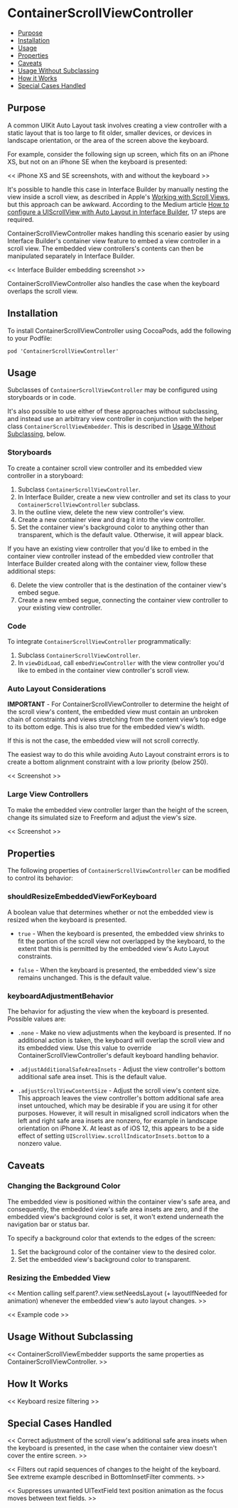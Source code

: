 # ContainerScrollViewController

* [Purpose](#purpose)
* [Installation](#installation)
* [Usage](#usage)
* [Properties](#properties)
* [Caveats](#caveats)
* [Usage Without Subclassing](#usage-without-subclassing)
* [How it Works](#how-it-works)
* [Special Cases Handled](#special-cases-handled)

## Purpose

A common UIKit Auto Layout task involves creating a view controller with a static layout that is too large to fit older, smaller devices, or devices in landscape orientation, or the area of the screen above the keyboard.

For example, consider the following sign up screen, which fits on an iPhone XS, but not on an iPhone SE when the keyboard is presented:

<< iPhone XS and SE screenshots, with and without the keyboard >>

It's possible to handle this case in Interface Builder by manually nesting the view inside a scroll view, as described in Apple's [Working with Scroll Views](https://developer.apple.com/library/archive/documentation/UserExperience/Conceptual/AutolayoutPG/WorkingwithScrollViews.html), but this approach can be awkward. According to the Medium article [How to configure a UIScrollView with Auto Layout in Interface Builder](https://medium.com/@pradeep_chauhan/how-to-configure-a-uiscrollview-with-auto-layout-in-interface-builder-218dcb4022d7), 17 steps are required.

ContainerScrollViewController makes handling this scenario easier by using Interface Builder's container view feature to embed a view controller in a scroll view. The embedded view controllers's contents can then be manipulated separately in Interface Builder.

<< Interface Builder embedding screenshot >>

ContainerScrollViewController also handles the case when the keyboard overlaps the scroll view.

## Installation

To install ContainerScrollViewController using CocoaPods, add the following to your Podfile:

```
pod 'ContainerScrollViewController'
```

## Usage

Subclasses of `ContainerScrollViewController` may be configured using storyboards or in code.

It's also possible to use either of these approaches without subclassing, and instead use an arbitrary view controller in conjunction with the helper class `ContainerScrollViewEmbedder`. This is described in [Usage Without Subclassing](#usage-without-subclassing), below.     

### Storyboards

To create a container scroll view controller and its embedded view controller in a storyboard:

1. Subclass `ContainerScrollViewController`.
2. In Interface Builder, create a new view controller and set its class to your  `ContainerScrollViewController` subclass.
3. In the outline view, delete the new view controller's view.
4. Create a new container view and drag it into the view controller.
5. Set the container view's background color to anything other than transparent, which is the default value. Otherwise, it will appear black.

If you have an existing view controller that you'd like to embed in the container view controller instead of the embedded view controller that
Interface Builder created along with the container view, follow these additional steps:

6. Delete the view controller that is the destination of the container view's embed segue.
7. Create a new embed segue, connecting the container view controller to your existing view controller.

### Code

To integrate `ContainerScrollViewController` programmatically:

1. Subclass `ContainerScrollViewController`.
2. In `viewDidLoad`, call `embedViewController` with the view controller you'd like to embed in the container view controller's scroll view.

### Auto Layout Considerations

**IMPORTANT** - For ContainerScrollViewController to determine the height of the scroll view's content, the embedded view must contain an unbroken chain of constraints and views stretching from the content view’s top edge to its bottom edge. This is also true for the embedded view's width. 

If this is not the case, the embedded view will not scroll correctly. 

The easiest way to do this while avoiding Auto Layout constraint errors is to create a bottom alignment constraint with a low priority (below 250).

<< Screenshot >>

### Large View Controllers

To make the embedded view controller larger than the height of the screen, change its simulated size to Freeform and adjust the view's size.

<< Screenshot >>

## Properties

The following properties of `ContainerScrollViewController` can be modified to control its behavior:

### shouldResizeEmbeddedViewForKeyboard

A boolean value that determines whether or not the embedded view is resized when the keyboard is presented.

* `true` - When the keyboard is presented, the embedded view shrinks to fit the portion of the scroll view not overlapped by the keyboard, to the extent that this is permitted by the embedded view's Auto Layout constraints.

* `false` - When the keyboard is presented, the embedded view's size remains unchanged. This is the default value.

### keyboardAdjustmentBehavior

The behavior for adjusting the view when the keyboard is presented. Possible values are:

* `.none` - Make no view adjustments when the keyboard is presented. If no additional action is taken, the keyboard will overlap the scroll view and its embedded view. Use this value to override ContainerScrollViewController's default keyboard handling behavior.

* `.adjustAdditionalSafeAreaInsets` - Adjust the view controller's bottom additional safe area inset. This is the default value.

* `.adjustScrollViewContentSize` - Adjust the scroll view's content size. This approach leaves the view controller's bottom additional safe area inset untouched, which may be desirable if you are using it for other purposes. However, it will result in misaligned scroll indicators when the left and right safe area insets are nonzero, for example in landscape orientation on iPhone X. At least as of iOS 12, this appears to be a side effect of setting `UIScrollView.scrollIndicatorInsets.bottom` to a nonzero value.

## Caveats

### Changing the Background Color

The embedded view is positioned within the container view's safe area, and consequently, the embedded view's safe area insets are zero, and if the embedded view's background color is set, it won't extend underneath the navigation bar or status bar.

To specify a background color that extends to the edges of the screen:

1. Set the background color of the container view to the desired color.
2. Set the embedded view's background color to transparent.

### Resizing the Embedded View

<< Mention calling self.parent?.view.setNeedsLayout (+ layoutIfNeeded for animation) whenever the embedded view's auto layout changes. >>

<< Example code >>

## Usage Without Subclassing

<< ContainerScrollViewEmbedder supports the same properties as ContainerScrollViewController. >>

## How It Works

<< Keyboard resize filtering >>

## Special Cases Handled

<< Correct adjustment of the scroll view's additional safe area insets when the keyboard is presented, in the case when the container view doesn't cover the entire screen. >>

<< Filters out rapid sequences of changes to the height of the keyboard.
See extreme example described in BottomInsetFilter comments. >>

<< Suppresses unwanted UITextField text position animation as the focus
moves between text fields. >>
